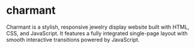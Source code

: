 # charmant
Charmant is a stylish, responsive jewelry display website built with HTML, CSS, and JavaScript. It features a fully integrated single-page layout with smooth interactive transitions powered by JavaScript.
